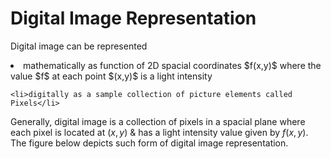 # Digital Image Representation

Digital image can be represented

</ul>
    <li>
     mathematically as function of 2D spacial coordinates $f(x,y)$ where the value $f$ at each point $(x,y)$ is a light intensity 
    </li>

    <li>digitally as a sample collection of picture elements called Pixels</li>
</ul>

Generally, digital image is a collection of pixels in a spacial plane where each pixel is located at $(x,y)$ & has a light intensity value given by $f(x,y)$. The figure below depicts such form of digital image representation.

